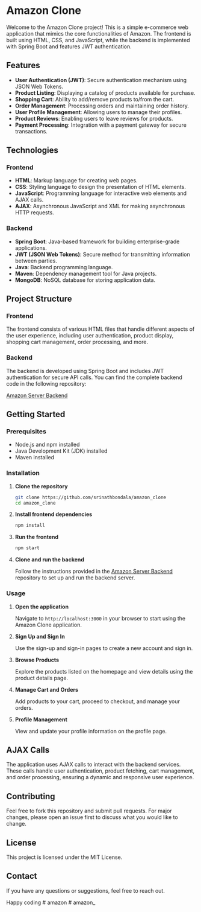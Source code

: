 # Amazon Clone

Welcome to the Amazon Clone project! This is a simple e-commerce web application that mimics the core functionalities of Amazon. The frontend is built using HTML, CSS, and JavaScript, while the backend is implemented with Spring Boot and features JWT authentication.

## Features

- **User Authentication (JWT)**: Secure authentication mechanism using JSON Web Tokens.
- **Product Listing**: Displaying a catalog of products available for purchase.
- **Shopping Cart**: Ability to add/remove products to/from the cart.
- **Order Management**: Processing orders and maintaining order history.
- **User Profile Management**: Allowing users to manage their profiles.
- **Product Reviews**: Enabling users to leave reviews for products.
- **Payment Processing**: Integration with a payment gateway for secure transactions.

## Technologies

### Frontend

- **HTML**: Markup language for creating web pages.
- **CSS**: Styling language to design the presentation of HTML elements.
- **JavaScript**: Programming language for interactive web elements and AJAX calls.
- **AJAX**: Asynchronous JavaScript and XML for making asynchronous HTTP requests.

### Backend

- **Spring Boot**: Java-based framework for building enterprise-grade applications.
- **JWT (JSON Web Tokens)**: Secure method for transmitting information between parties.
- **Java**: Backend programming language.
- **Maven**: Dependency management tool for Java projects.
- **MongoDB**: NoSQL database for storing application data.

## Project Structure

### Frontend

The frontend consists of various HTML files that handle different aspects of the user experience, including user authentication, product display, shopping cart management, order processing, and more.

### Backend

The backend is developed using Spring Boot and includes JWT authentication for secure API calls. You can find the complete backend code in the following repository:

[Amazon Server Backend](https://github.com/srinathbondala/amazon_server)

## Getting Started

### Prerequisites

- Node.js and npm installed
- Java Development Kit (JDK) installed
- Maven installed

### Installation

1. **Clone the repository**

    ```bash
    git clone https://github.com/srinathbondala/amazon_clone
    cd amazon_clone
    ```

2. **Install frontend dependencies**

    ```bash
    npm install
    ```

3. **Run the frontend**

    ```bash
    npm start
    ```

4. **Clone and run the backend**

    Follow the instructions provided in the [Amazon Server Backend](https://github.com/srinathbondala/amazon_server) repository to set up and run the backend server.

### Usage

1. **Open the application**

    Navigate to `http://localhost:3000` in your browser to start using the Amazon Clone application.

2. **Sign Up and Sign In**

    Use the sign-up and sign-in pages to create a new account and sign in.

3. **Browse Products**

    Explore the products listed on the homepage and view details using the product details page.

4. **Manage Cart and Orders**

    Add products to your cart, proceed to checkout, and manage your orders.

5. **Profile Management**

    View and update your profile information on the profile page.

## AJAX Calls

The application uses AJAX calls to interact with the backend services. These calls handle user authentication, product fetching, cart management, and order processing, ensuring a dynamic and responsive user experience.

## Contributing

Feel free to fork this repository and submit pull requests. For major changes, please open an issue first to discuss what you would like to change.

## License

This project is licensed under the MIT License.

## Contact

If you have any questions or suggestions, feel free to reach out.

Happy coding
#   a m a z o n  
 #   a m a z o n _  
 